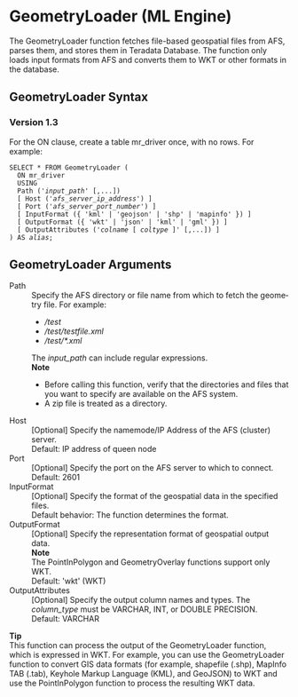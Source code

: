 <div class="nested0" aria-labelledby="ariaid-title1" topicindex="1" topicid="stw1507902267618" id="stw1507902267618"><h1 class="title topictitle1" id="ariaid-title1">GeometryLoader (ML Engine)</h1><div class="body conbody">
<p class="p">The GeometryLoader function fetches file-based geospatial files from AFS, parses them, and stores them in Teradata Database. The function only loads input formats from AFS and converts them to WKT or other formats in the database.</p></div><div class="topic reference nested1" aria-labelledby="ariaid-title2" topicindex="2" topicid="fvk1507902537136" xml:lang="en-us" lang="en-us" id="fvk1507902537136">
<h2 class="title topictitle2" id="ariaid-title2">GeometryLoader Syntax</h2><div class="body refbody"><div class="section" id="fvk1507902537136__section_N1000E_N1000C_N10001">
<h3 class="title sectiontitle">Version 1.3</h3>
<p class="p">For the ON clause, create a table mr_driver once, with no rows. For example:</p><pre class="pre codeblock" xml:space="preserve"><code>SELECT * FROM GeometryLoader (
  ON mr_driver
  USING
  Path ('<var class="keyword varname">input_path</var>' [,...])
  [ Host ('<var class="keyword varname">afs_server_ip_address</var>') ]
  [ Port ('<var class="keyword varname">afs_server_port_number</var>') ]
  [ InputFormat ({ 'kml' | 'geojson' | 'shp' | 'mapinfo' }) ]
  [ OutputFormat ({ 'wkt' | 'json' | 'kml' | 'gml' }) ]
  [ OutputAttributes ('<var class="keyword varname">colname</var> [ <var class="keyword varname">coltype</var> ]' [,...]) ]
) AS <var class="keyword varname">alias</var>;</code></pre></div></div></div><div class="topic reference nested1" aria-labelledby="ariaid-title3" topicindex="3" topicid="hro1507902541985" xml:lang="en-us" lang="en-us" id="hro1507902541985">
<h2 class="title topictitle2" id="ariaid-title3">GeometryLoader Arguments</h2><div class="body refbody"><div class="section" id="hro1507902541985__section_N10011_N1000E_N10001"><dl class="dl parml"><dt class="dt pt dlterm">Path</dt><dd class="dd pd">Specify the AFS directory or file name from which to fetch the geometry file. For example:
<ul class="ul" id="hro1507902541985__ul_yg2_g4p_1cb">
<li class="li"><span><i>/test</i></span></li>
<li class="li"><span><i>/test/testfile.xml</i></span></li>
<li class="li"><span><i>/test/*.xml</i></span></li></ul></dd><dd class="dd pd ddexpand">The <var class="keyword varname">input_path</var> can include regular expressions.<div class="note note" id="hro1507902541985__note_N1005C_N1004D_N10040_N1003D_N10015_N10011_N1000E_N10001"><span><b>Note</b></span><div class="notebody">
<ul class="ul" id="hro1507902541985__ul_ej4_ms1_hy">
<li class="li">Before calling this function, verify that the directories and files that you want to specify are available on the AFS system.</li>
<li class="li">A zip file is treated as a directory.</li></ul></div></div></dd><dt class="dt pt dlterm">Host</dt><dd class="dd pd">[Optional] Specify the namemode/IP Address of the AFS (cluster) server.</dd><dd class="dd pd ddexpand">Default: IP address of queen node</dd><dt class="dt pt dlterm">Port</dt><dd class="dd pd">[Optional] Specify the port on the AFS server to which to connect.</dd><dd class="dd pd ddexpand">Default: 2601</dd><dt class="dt pt dlterm">InputFormat</dt><dd class="dd pd">[Optional] Specify the format of the geospatial data in the specified files.</dd><dd class="dd pd ddexpand">Default behavior: The function determines the format.</dd><dt class="dt pt dlterm">OutputFormat</dt><dd class="dd pd">[Optional] Specify the representation format of geospatial output data.<div class="note note" id="hro1507902541985__note_N10080_N1007C_N10072_N10030_N10011_N1000E_N1000C_N10001"><span><b>Note</b></span><div class="notebody">The PointInPolygon and GeometryOverlay functions support only WKT.</div></div></dd><dd class="dd pd ddexpand">Default: 'wkt' (WKT)</dd><dt class="dt pt dlterm">OutputAttributes</dt><dd class="dd pd">[Optional] Specify the output column names and types. The <var class="keyword varname">column_type</var> must be VARCHAR, INT, or DOUBLE PRECISION.</dd><dd class="dd pd ddexpand">Default: VARCHAR</dd></dl><div class="note tip" id="hro1507902541985__note_N1005B_N1004D_N10040_N1003D_N10015_N10011_N1000E_N10001"><span><b>Tip</b></span><div class="notebody">This function can process the output of the GeometryLoader function, which is expressed in WKT. For example, you can use the GeometryLoader function to convert GIS data formats (for example, shapefile (.shp), MapInfo TAB (.tab), Keyhole Markup Language (KML), and GeoJSON) to WKT and use the PointInPolygon function to process the resulting WKT data.</div></div></div></div></div></div>
